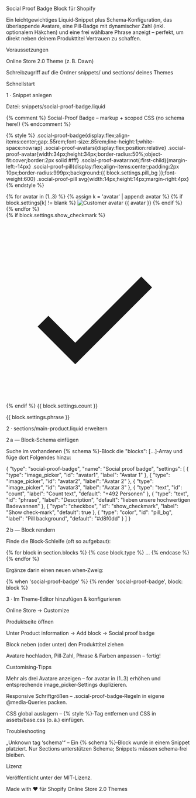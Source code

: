 Social Proof Badge Block für Shopify

Ein leichtgewichtiges Liquid‑Snippet plus Schema‑Konfiguration, das überlappende Avatare, eine Pill‑Badge mit dynamischer Zahl (inkl. optionalem Häkchen) und eine frei wählbare Phrase anzeigt – perfekt, um direkt neben deinem Produkttitel Vertrauen zu schaffen.

Voraussetzungen

Online Store 2.0 Theme (z. B. Dawn)

Schreibzugriff auf die Ordner snippets/ und sections/ deines Themes

Schnellstart

1 · Snippet anlegen

Datei: snippets/social-proof-badge.liquid

{% comment %}
  Social-Proof Badge – markup + scoped CSS (no schema here!)
{% endcomment %}

{% style %}
  .social-proof-badge{display:flex;align-items:center;gap:.55rem;font-size:.85rem;line-height:1;white-space:nowrap}
  .social-proof-avatars{display:flex;position:relative}
  .social-proof-avatar{width:34px;height:34px;border-radius:50%;object-fit:cover;border:2px solid #fff}
  .social-proof-avatar:not(:first-child){margin-left:-14px}
  .social-proof-pill{display:flex;align-items:center;padding:2px 10px;border-radius:999px;background:{{ block.settings.pill_bg }};font-weight:600}
  .social-proof-pill svg{width:14px;height:14px;margin-right:4px}
{% endstyle %}

<div class="social-proof-badge">
  <div class="social-proof-avatars">
    {% for avatar in (1..3) %}
      {% assign k = 'avatar' | append: avatar %}
      {% if block.settings[k] != blank %}
        <img class="social-proof-avatar"
             src="{{ block.settings[k] | img_url: '64x64' }}"
             loading="lazy"
             alt="Customer avatar {{ avatar }}">
      {% endif %}
    {% endfor %}
  </div>

  <div class="social-proof-pill">
    {% if block.settings.show_checkmark %}
      <svg viewBox="0 0 24 24" aria-hidden="true" fill="currentColor">
        <path d="M9 16.2L5.5 12.7l-1.4 1.4L9 19l10-10-1.4-1.4z"/>
      </svg>
    {% endif %}
    <span>{{ block.settings.count }}</span>
  </div>

  <span>{{ block.settings.phrase }}</span>
</div>

2 · sections/main-product.liquid erweitern

2 a — Block‑Schema einfügen

Suche im vorhandenen {% schema %}‑Block die "blocks": [...]‑Array und füge dort Folgendes hinzu:

{
  "type": "social-proof-badge",
  "name": "Social proof badge",
  "settings": [
    { "type": "image_picker", "id": "avatar1", "label": "Avatar 1" },
    { "type": "image_picker", "id": "avatar2", "label": "Avatar 2" },
    { "type": "image_picker", "id": "avatar3", "label": "Avatar 3" },
    { "type": "text",      "id": "count",          "label": "Count text",      "default": "+492 Personen" },
    { "type": "text",      "id": "phrase",         "label": "Description",     "default": "lieben unsere hochwertigen Badewannen" },
    { "type": "checkbox",  "id": "show_checkmark", "label": "Show check‑mark", "default": true },
    { "type": "color",     "id": "pill_bg",        "label": "Pill background", "default": "#d8f0dd" }
  ]
}

2 b — Block rendern

Finde die Block‑Schleife (oft so aufgebaut):

{% for block in section.blocks %}
  {% case block.type %}
    …
  {% endcase %}
{% endfor %}

Ergänze darin einen neuen when‑Zweig:

{% when 'social-proof-badge' %}
  {% render 'social-proof-badge', block: block %}

3 · Im Theme‑Editor hinzufügen & konfigurieren

Online Store → Customize

Produktseite öffnen

Unter Product information → Add block → Social proof badge

Block neben (oder unter) den Produkttitel ziehen

Avatare hochladen, Pill‑Zahl, Phrase & Farben anpassen – fertig!

Customising‑Tipps

Mehr als drei Avatare anzeigen – for avatar in (1..3) erhöhen und entsprechende image_picker‑Settings duplizieren.

Responsive Schriftgrößen – .social-proof-badge‑Regeln in eigene @media‑Queries packen.

CSS global auslagern – {% style %}‑Tag entfernen und CSS in assets/base.css (o. ä.) einfügen.

Troubleshooting

„Unknown tag ‘schema’“ – Ein {% schema %}‑Block wurde in einem Snippet platziert. Nur Sections unterstützen Schema; Snippets müssen schema‑frei bleiben.

Lizenz

Veröffentlicht unter der MIT‑Lizenz.

Made with ❤️ für Shopify Online Store 2.0 Themes

